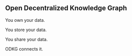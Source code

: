 ## Open Decentralized Knowledge Graph

You own your data.

You store your data.

You share your data. 

ODKG connects it.
